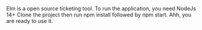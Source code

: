 Elm is a open source ticketing tool. To run the application, you need NodeJs 14+
Clone the project then run npm install followed by npm start. Ahh, you are ready to use it.
